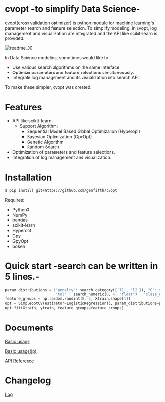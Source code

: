 # cvopt -to simplify Data Science-
cvopt(cross validation optimizer) is python module for machine learning's parameter search and feature selection.
To simplify modeling, in cvopt, log management and visualization are integrated and the API like scikit-learn is provided.

![readme_00](https://github.com/genfifth/cvopt/blob/master/etc/images/readme_00.PNG)

In Data Science modeling, sometimes would like to ...
* Use various search algorithms on the same interface.
* Optimize parameters and feature selections simultaneously.
* Integrate log management and its visualization into search API.

To make these simpler, cvopt was created.

# Features
* API like scikit-learn.
   * Support Algorithm:
      * Sequential Model Based Global Optimization (Hyperopt)
      * Bayesian Optimization (GpyOpt)
      * Genetic Algorithm
      * Random Search
* Optimization of parameters and feature selections.
* Integration of log management and visualization.


# Installation   
```bash
$ pip install git+https://github.com/genfifth/cvopt
```
Requires:   
* Python3
* NumPy
* pandas
* scikit-learn
* Hyperopt
* Gpy
* GpyOpt
* bokeh
   
# Quick start -search can be written in 5 lines.-
```python
param_distributions = {"penalty": search_category(['l1', 'l2']), "C": search_numeric(0, 3, "float"), 
                       "tol" : search_numeric(0, 4, "float"),  "class_weight" : search_category([None, "balanced"])}
feature_groups = np.random.randint(0, 5, Xtrain.shape[1]) 
opt = SimpleoptCV(estimator=LogisticRegression(), param_distributions=param_distributions)
opt.fit(Xtrain, ytrain, feature_groups=feature_groups)
```
   
# Documents
[Basic usage](https://github.com/genfifth/cvopt/blob/master/notebooks/basic_usage.ipynb)
   
[Basic usage(jp)](https://github.com/genfifth/cvopt/blob/master/notebooks/basic_usage_jp.ipynb)
   
[API Reference](https://genfifth.github.io/cvopt/)

# Changelog
[Log](https://github.com/genfifth/cvopt/blob/master/Changelog.md)   
